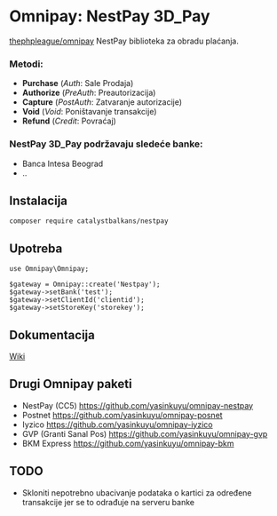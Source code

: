 # Omnipay: NestPay 3D_Pay
[thephpleague/omnipay](https://github.com/thephpleague/omnipay) NestPay biblioteka za obradu plaćanja.

### Metodi:
 * **Purchase** (*Auth*: Sale Prodaja)
 * **Authorize** (*PreAuth*: Preautorizacija)
 * **Capture** (*PostAuth*: Zatvaranje autorizacije)
 * **Void** (*Void*: Poništavanje transakcije)
 * **Refund** (*Credit*: Povraćaj)

### NestPay 3D_Pay podržavaju sledeće banke:
 * Banca Intesa Beograd
 * ..
 
## Instalacija
    composer require catalystbalkans/nestpay
	
## Upotreba

	use Omnipay\Omnipay;

	$gateway = Omnipay::create('Nestpay');
	$gateway->setBank('test');
	$gateway->setClientId('clientid');
	$gateway->setStoreKey('storekey');
    
## Dokumentacija
[Wiki](https://github.com/catalystbalkans/nestpay/wiki)

## Drugi Omnipay paketi
 * NestPay (CC5) https://github.com/yasinkuyu/omnipay-nestpay
 * Postnet https://github.com/yasinkuyu/omnipay-posnet
 * Iyzico https://github.com/yasinkuyu/omnipay-iyzico
 * GVP (Granti Sanal Pos) https://github.com/yasinkuyu/omnipay-gvp
 * BKM Express https://github.com/yasinkuyu/omnipay-bkm

## TODO
* Skloniti nepotrebno ubacivanje podataka o kartici za određene transakcije jer se to odrađuje na serveru banke